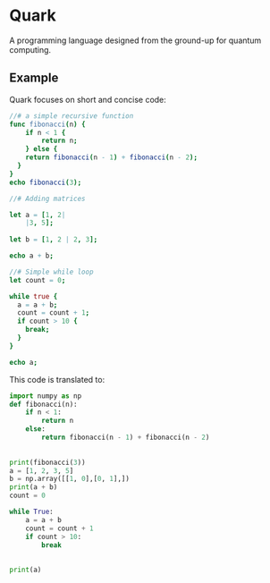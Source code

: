 # Quark

A programming language designed from the ground-up for quantum computing.

## Example

Quark focuses on short and concise code:
```nim
//# a simple recursive function
func fibonacci(n) {
    if n < 1 {
        return n;
    } else {
    return fibonacci(n - 1) + fibonacci(n - 2);
  }
}
echo fibonacci(3);

//# Adding matrices

let a = [1, 2|
	|3, 5];
        
let b = [1, 2 | 2, 3];

echo a + b;

//# Simple while loop
let count = 0;

while true {
  a = a + b;
  count = count + 1;
  if count > 10 {
    break;
  }
}

echo a;
```
This code is translated to:
```python
import numpy as np
def fibonacci(n):
    if n < 1:
        return n
    else:
        return fibonacci(n - 1) + fibonacci(n - 2)
        
    
print(fibonacci(3))
a = [1, 2, 3, 5]
b = np.array([[1, 0],[0, 1],])
print(a + b)
count = 0

while True:
    a = a + b
    count = count + 1
    if count > 10:
        break
        
    
print(a)
```
